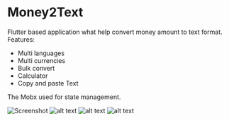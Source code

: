 # Money2Text

Flutter based application what help convert money amount to text format.
Features:
- Multi languages
- Multi currencies
- Bulk convert
- Calculator
- Copy and paste Text

The Mobx used for state management.

![Screenshot](./screens/Screenshot_1639465795.png?raw=true)
![alt text](./screens/Screenshot_1639465815.png?raw=true)
![alt text](https://github.com/murat-ti/num2text/blob/main/screens/Screenshot_1639465851.png?raw=true)
![alt text](https://github.com/murat-ti/num2text/blob/main/screens/Screenshot_1639465863.png?raw=true)
